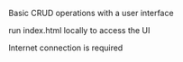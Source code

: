 
Basic CRUD operations with a user interface

run index.html locally to access the UI

Internet connection is required
